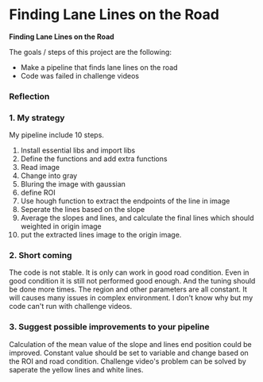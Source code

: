 # **Finding Lane Lines on the Road** 

**Finding Lane Lines on the Road**

The goals / steps of this project are the following:
* Make a pipeline that finds lane lines on the road
* Code was failed in challenge videos


### Reflection

### 1. My strategy

My pipeline include 10 steps.
1. Install essential libs and import libs
2. Define the functions and add extra functions
3. Read image
4. Change into gray
5. Bluring the image with gaussian
6. define ROI
7. Use hough function to extract the endpoints of the line in image
8. Seperate the lines based on the slope
9. Average the slopes and lines, and calculate the final lines which should weighted in origin image
10. put the extracted lines image to the origin image.

### 2. Short coming
The code is not stable. It is only can work in good road condition. Even in good condition it is still not performed good enough.
And the tuning should be done more times.
The region and other parameters are all constant. It will causes many issues in complex environment.
I don't know why but my code can't run with challenge videos. 

### 3. Suggest possible improvements to your pipeline

Calculation of the mean value of the slope and lines end position could be improved.
Constant value should be set to variable and change based on the ROI and road condition.
Challenge video's problem can be solved by saperate the yellow lines and white lines.
